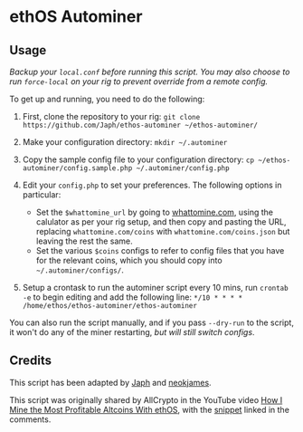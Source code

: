 # ethOS Autominer

## Usage

_Backup your `local.conf` before running this script. You may also choose to run `force-local` on your rig to prevent override from a remote config._

To get up and running, you need to do the following:

1. First, clone the repository to your rig:
    `git clone https://github.com/Japh/ethos-autominer ~/ethos-autominer/`

2. Make your configuration directory:
    `mkdir ~/.autominer`

3. Copy the sample config file to your configuration directory:
    `cp ~/ethos-autominer/config.sample.php ~/.autominer/config.php`

4. Edit your `config.php` to set your preferences. The following options in particular:
    * Set the `$whattomine_url` by going to [whattomine.com](https://whattomine.com), using the calulator as per your rig setup, and then copy and pasting the URL, replacing `whattomine.com/coins` with `whattomine.com/coins.json` but leaving the rest the same.
    * Set the various `$coins` configs to refer to config files that you have for the relevant coins, which you should copy into `~/.autominer/configs/`.

5. Setup a crontask to run the autominer script every 10 mins, run `crontab -e` to begin editing and add the following line:
    `*/10 * * * * /home/ethos/ethos-autominer/ethos-autominer`

You can also run the script manually, and if you pass `--dry-run` to the script, it won't do any of the miner restarting, _but will still switch configs_.

## Credits

This script has been adapted by [Japh](https://github.com/japh) and [neokjames](https://github.com/neokjames).

This script was originally shared by AllCrypto in the YouTube video [How I Mine the Most Profitable Altcoins With ethOS](https://www.youtube.com/watch?v=vf0doK-j54g), with the [snippet](http://textuploader.com/dl3w5) linked in the comments.
